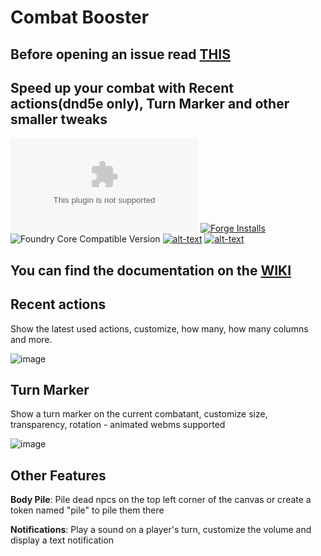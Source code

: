 # Combat Booster
## Before opening an issue read [THIS](https://github.com/theripper93/Levels/blob/v9/ISSUES.md)
## Speed up your combat with Recent actions(dnd5e only), Turn Marker and other smaller tweaks

![Latest Release Download Count](https://img.shields.io/github/downloads/theripper93/Combat-Booster/latest/module.zip?color=2b82fc&label=DOWNLOADS&style=for-the-badge) [![Forge Installs](https://img.shields.io/badge/dynamic/json?label=Forge%20Installs&query=package.installs&suffix=%25&url=https%3A%2F%2Fforge-vtt.com%2Fapi%2Fbazaar%2Fpackage%2Fcombatbooster&colorB=03ff1c&style=for-the-badge)](https://forge-vtt.com/bazaar#package=combatbooster) ![Foundry Core Compatible Version](https://img.shields.io/badge/dynamic/json.svg?url=https%3A%2F%2Fraw.githubusercontent.com%2Ftheripper93%2FCombat-Booster%2Fmain%2Fmodule.json&label=Foundry%20Version&query=$.compatibleCoreVersion&colorB=orange&style=for-the-badge) [![alt-text](https://img.shields.io/badge/-Patreon-%23ff424d?style=for-the-badge)](https://www.patreon.com/theripper93) [![alt-text](https://img.shields.io/badge/-Discord-%235662f6?style=for-the-badge)](https://discord.gg/F53gBjR97G)

## You can find the documentation on the [WIKI](https://theripper93.com/wiki/index.php/Combat_Booster)

## Recent actions

Show the latest used actions, customize, how many, how many columns and more.

![image](https://user-images.githubusercontent.com/1346839/126052685-c18c89e3-f7d6-40c2-8474-7dca03e82edd.png)

## Turn Marker

Show a turn marker on the current combatant, customize size, transparency, rotation - animated webms supported

![image](https://user-images.githubusercontent.com/1346839/126052699-a1f45875-104e-4bdb-bfdd-ecaafd901966.png)

## Other Features

**Body Pile**: Pile dead npcs on the top left corner of the canvas or create a token named "pile" to pile them there

**Notifications**: Play a sound on a player's turn, customize the volume and display a text notification
